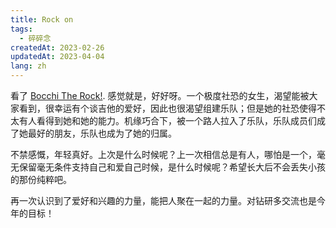 ```yaml
---
title: Rock on 
tags: 
  - 碎碎念
createdAt: 2023-02-26
updatedAt: 2023-04-04
lang: zh
---
```


看了 [Bocchi The Rock!](https://en.wikipedia.org/wiki/Bocchi_the_Rock!). 感觉就是，好好呀。一个极度社恐的女生，渴望能被大家看到，很幸运有个谈吉他的爱好，因此也很渴望组建乐队；但是她的社恐使得不太有人看得到她和她的能力。机缘巧合下，被一个路人拉入了乐队，乐队成员们成了她最好的朋友，乐队也成为了她的归属。

不禁感慨，年轻真好。上次是什么时候呢？上一次相信总是有人，哪怕是一个，毫无保留毫无条件支持自己和爱自己时候，是什么时候呢？希望长大后不会丢失小孩的那份纯粹吧。

再一次认识到了爱好和兴趣的力量，能把人聚在一起的力量。对钻研多交流也是今年的目标！
